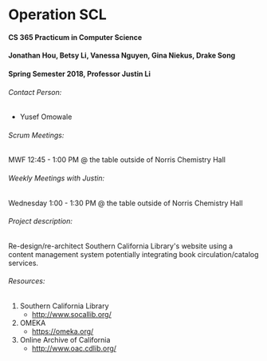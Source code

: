 # Operation SCL

#### CS 365 Practicum in Computer Science
#### Jonathan Hou, Betsy Li, Vanessa Nguyen, Gina Niekus, Drake Song
#### Spring Semester 2018, Professor Justin Li

###### Contact Person:
* Yusef Omowale

###### Scrum Meetings:
MWF 12:45 - 1:00 PM @ the table outside of Norris Chemistry Hall

###### Weekly Meetings with Justin:
Wednesday 1:00 - 1:30 PM @ the table outside of Norris Chemistry Hall

###### Project description:
Re-design/re-architect Southern California Library's website using a content
management system potentially integrating book circulation/catalog services.

###### Resources:
1. Southern California Library
    * http://www.socallib.org/
2. OMEKA
    * https://omeka.org/
3. Online Archive of California
    * http://www.oac.cdlib.org/
